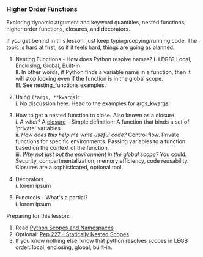 
### Higher Order Functions

Exploring dynamic argument and keyword quantities, nested functions, higher order functions, closures, and decorators.

If you get behind in this lesson, just keep typing/copying/running code. The topic is hard at first, so if it feels hard, things are going as planned.

1. Nesting Functions - How does Python resolve names?
    I. LEGB?  Local, Enclosing, Global, Built-in.    
    II. In other words, if Python finds a variable name in a function, then it will stop looking even if the function is in the global scope.    
    III. See nesting_functions examples.    


2. Using `(*args, **kwargs)`:    
    i. No discussion here. Head to the examples for args_kwargs.    


3. How to get a nested function to close. Also known as a closure.    
    i. *A what?* A [closure](http://en.wikipedia.org/wiki/Closure_(computer_programming)) - Simple definition: A function that binds a set of 'private' variables.    
    ii. *How does this help me write useful code?* Control flow. Private functions for specific environments. Passing variables to a function based on the context of the function.    
    iii. *Why not just put the environment in the global scope?* You could. Security, compartmentalization, memory efficiency, code reusability.  Closures are a sophisticated, optional tool.


4. Decorators     
    i. lorem ipsum    


5. Functools - What's a partial?    
    i. lorem ipsum    



Preparing for this lesson:

1. Read [Python Scopes and Namespaces](https://docs.python.org/2/tutorial/classes.html#python-scopes-and-namespaces)     
2. Optional: [Pep 227 - Statically Nested Scopes](http://legacy.python.org/dev/peps/pep-0227/)    
3. If you know nothing else, know that python resolves scopes in LEGB order: local, enclosing, global, built-in.    
